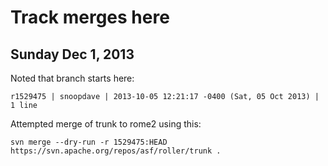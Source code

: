 Track merges here
===


Sunday Dec 1, 2013
---

Noted that branch starts here:

    r1529475 | snoopdave | 2013-10-05 12:21:17 -0400 (Sat, 05 Oct 2013) | 1 line

Attempted merge of trunk to rome2 using this:

    svn merge --dry-run -r 1529475:HEAD https://svn.apache.org/repos/asf/roller/trunk .
    

